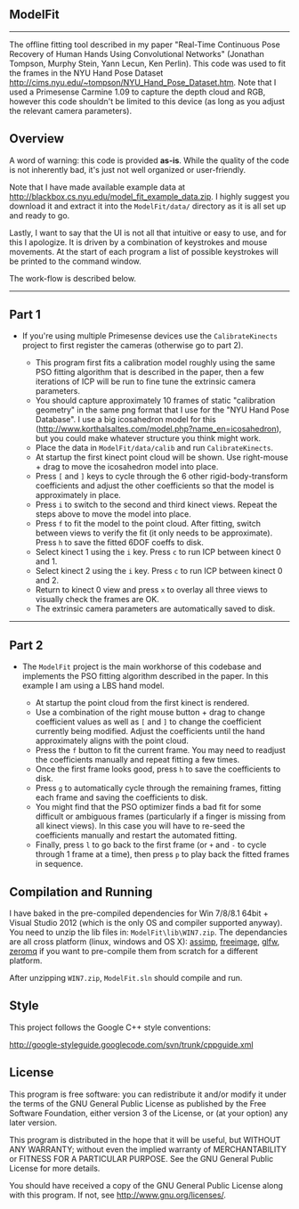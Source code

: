 **ModelFit**
---------
---------
The offline fitting tool described in my paper "Real-Time Continuous Pose Recovery of Human Hands Using
Convolutional Networks" (Jonathan Tompson, Murphy Stein, Yann Lecun, Ken Perlin).  This code was used to fit the frames in the NYU Hand Pose Dataset <http://cims.nyu.edu/~tompson/NYU_Hand_Pose_Dataset.htm>.  Note that I used a Primesense Carmine 1.09 to capture the depth cloud and RGB, however this code shouldn't be limited to this device (as long as you adjust the relevant camera parameters).

**Overview**
--------

A word of warning: this code is provided **as-is**.  While the quality of the code is not inherently bad, it's just not well organized or user-friendly.

Note that I have made available example data at <http://blackbox.cs.nyu.edu/model_fit_example_data.zip>.  I highly suggest you download it and extract it into the ```ModelFit/data/``` directory as it is all set up and ready to go.

Lastly, I want to say that the UI is not all that intuitive or easy to use, and for this I apologize.  It is driven by a combination of keystrokes and mouse movements.  At the start of each program a list of possible keystrokes will be printed to the command window.

The work-flow is described below.  

----------
Part 1
------

* If you're using multiple Primesense devices use the ```CalibrateKinects``` project to first register the cameras (otherwise go to part 2). 

    - This program first fits a calibration model roughly using the same PSO fitting algorithm that is described in the paper, then a few iterations of ICP will be run to fine tune the extrinsic camera parameters.
    - You should capture approximately 10 frames of static "calibration geometry" in the same png format that I use for the "NYU Hand Pose Database". I use a big icosahedron model for this (<http://www.korthalsaltes.com/model.php?name_en=icosahedron>), but you could make whatever structure you think might work. 
    - Place the data in ```ModelFit/data/calib``` and run  ```CalibrateKinects```.
    - At startup the first kinect point cloud will be shown.  Use right-mouse + drag to move the icosahedron model into place.
    - Press ```[``` and ```]``` keys to cycle through the 6 other rigid-body-transform coefficients and adjust the other coefficients so that the model is approximately in place.
    - Press ```i``` to switch to the second and third kinect views.  Repeat the steps above to move the model into place.
    - Press ```f``` to fit the model to the point cloud.  After fitting, switch between views to verify the fit (it only needs to be approximate).  Press ```h``` to save the fitted 6DOF coeffs to disk.
    - Select kinect 1 using the ```i``` key.  Press ```c``` to run ICP between kinect 0 and 1.
    - Select kinect 2 using the ```i``` key.  Press ```c``` to run ICP between kinect 0 and 2.
    - Return to kinect 0 view and press ```x``` to overlay all three views to visually check the frames are OK.
    - The extrinsic camera parameters are automatically saved to disk.
    

----------
Part 2
------

* The ```ModelFit``` project is the main workhorse of this codebase and implements the PSO fitting algorithm described in the paper.  In this example I am using a LBS hand model.

    - At startup the point cloud from the first kinect is rendered.
    - Use a combination of the right mouse button + drag to change coefficient values as well as ```[``` and ```]``` to change the coefficient currently being modified.  Adjust the coefficients until the hand approximately aligns with the point cloud.
    - Press the ```f``` button to fit the current frame.  You may need to readjust the coefficients manually and repeat fitting a few times.
    - Once the first frame looks good, press ```h``` to save the coefficients to disk.
    - Press ```g``` to automatically cycle through the remaining frames, fitting each frame and saving the coefficients to disk.
    - You might find that the PSO optimizer finds a bad fit for some difficult or ambiguous frames (particularly if a finger is missing from all kinect views).  In this case you will have to re-seed the coefficients manually and restart the automated fitting.
    - Finally, press ```l``` to go back to the first frame (or ```+``` and ```-``` to cycle through 1 frame at a time), then press ```p``` to play back the fitted frames in sequence.

**Compilation and Running**
---------------

I have baked in the pre-compiled dependencies for Win 7/8/8.1 64bit + Visual Studio 2012 (which is the only OS and compiler supported anyway). You need to unzip the lib files in: ```ModelFit\lib\WIN7.zip```.  The dependancies are all cross platform (linux, windows and OS X):  [assimp](http://assimp.sourceforge.net/), [freeimage](http://freeimage.sourceforge.net/), [glfw](http://www.glfw.org/), [zeromq](http://zeromq.org/) if you want to pre-compile them from scratch for a different platform.

After unzipping ```WIN7.zip```, ```ModelFit.sln``` should compile and run.

**Style**
---------

This project follows the Google C++ style conventions: 

<http://google-styleguide.googlecode.com/svn/trunk/cppguide.xml>

**License**
-----------
This program is free software: you can redistribute it and/or modify
it under the terms of the GNU General Public License as published by
the Free Software Foundation, either version 3 of the License, or
(at your option) any later version.

This program is distributed in the hope that it will be useful,
but WITHOUT ANY WARRANTY; without even the implied warranty of
MERCHANTABILITY or FITNESS FOR A PARTICULAR PURPOSE.  See the
GNU General Public License for more details.

You should have received a copy of the GNU General Public License
along with this program.  If not, see <http://www.gnu.org/licenses/>.
